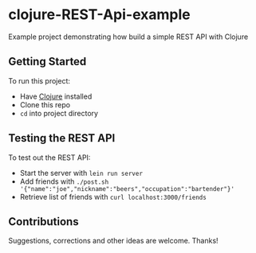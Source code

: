 # clojure-REST-Api-example
Example project demonstrating how build a simple REST API with Clojure

## Getting Started
To run this project:
* Have [Clojure](https://clojure.org) installed
* Clone this repo
* `cd` into project directory

## Testing the REST API
To test out the REST API:
* Start the server with `lein run server`
* Add friends with `./post.sh '{"name":"joe","nickname":"beers","occupation":"bartender"}'`
* Retrieve list of friends with `curl localhost:3000/friends`

## Contributions
Suggestions, corrections and other ideas are welcome. Thanks!
